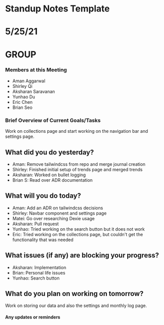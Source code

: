 # Standup Notes Template

# 5/25/21

# GROUP 

### Members at this Meeting  
- Aman Aggarwal
- Shirley Qi
- Aksharan Saravanan
- Yunhao Du
- Eric Chen
- Brian Seo

### Brief Overview of Current Goals/Tasks 

Work on collections page and start working on the navigation bar and settings page.

## What did you do yesterday?
- Aman: Remove tailwindcss from repo and merge journal creation
- Shirley: Finished initial setup of trends page and merged trends
- Aksharan: Worked on bullet logging
- Brian S: Read over ADR documentation

## What will you do today?
- Aman: Add an ADR on tailwindcss decisions
- Shirley: Navbar component and settings page
- Matei: Go over researching Dexie usage
- Aksharan: Pull request
- Yunhao: Tried working on the search button but it does not work
- Eric: Tried working on the collections page, but couldn't get the functionality that was needed


## What issues (if any) are blocking your progress?
- Aksharan: Implementation
- Brian: Personal life issues
- Yunhao: Search button
  
## What do you plan on working on tomorrow?

Work on storing our data and also the settings and monthly log page.

#### Any updates or reminders
